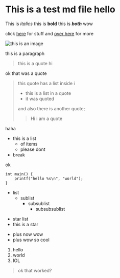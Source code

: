 # This is a test md file hello

This is *italics* this is **bold** this is ***both*** wow

click [here](http) for stuff and [over here](http12 "my title") for more

![this is an image](httpsomething)

this is a paragraph

> this is a quote hi

ok that was a quote

> this quote has a list inside i
> - this is a list in a quote
> - it was quoted
> 
> and also there is another quote;
>> Hi i am a quote 


haha

- this is a list
    - of items
    - please dont
- break 

ok

    int main() {
        printf("hello %s\n", "world");
    }

- list
    - sublist
        - subsublist
            - subsubsublist


* star list
* this is a star

+ plus now wow
+ plus wow so cool

1. hello
2. world
3. lOL


> ok that worked?
